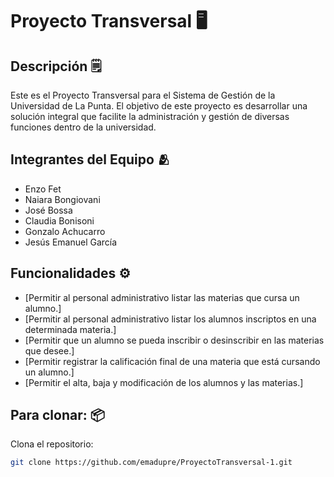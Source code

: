 # Proyecto Transversal 🖥️

## Descripción 🗒️
Este es el Proyecto Transversal para el Sistema de Gestión de la Universidad de La Punta. El objetivo de este proyecto es desarrollar una solución integral que facilite la administración y gestión de diversas funciones dentro de la universidad.

## Integrantes del Equipo 🫂
- Enzo Fet
- Naiara Bongiovani
- José Bossa
- Claudia Bonisoni
- Gonzalo Achucarro
- Jesús Emanuel García

## Funcionalidades ⚙️
- [Permitir al personal administrativo listar las materias que cursa un alumno.]
- [Permitir al personal administrativo listar los alumnos inscriptos en una determinada materia.]
- [Permitir que un alumno se pueda inscribir o desinscribir en las materias que desee.]
- [Permitir registrar la calificación final de una materia que está cursando un alumno.]
- [Permitir el alta, baja y modificación de los alumnos y las materias.]

## Para clonar: 📦
Clona el repositorio:
   ```bash
   git clone https://github.com/emadupre/ProyectoTransversal-1.git
